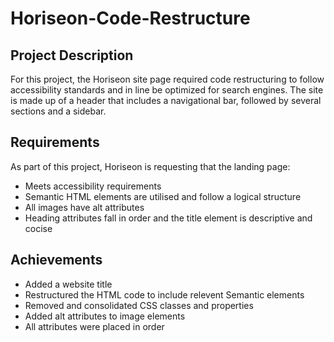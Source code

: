 # Horiseon-Code-Restructure

## Project Description
For this project, the Horiseon site page required code restructuring to follow accessibility standards and in line be optimized for search engines. The site is made up of a header that includes a navigational bar, followed by several sections and a sidebar.


## Requirements

As part of this project, Horiseon is requesting that the landing page:
* Meets accessibility requirements
* Semantic HTML elements are utilised and follow a logical structure
* All images have alt attributes
* Heading attributes fall in order and the title element is descriptive and cocise

## Achievements

* Added a website title
* Restructured the HTML code to include relevent Semantic elements
* Removed and consolidated CSS classes and properties
* Added alt attributes to image elements
* All attributes were placed in order







